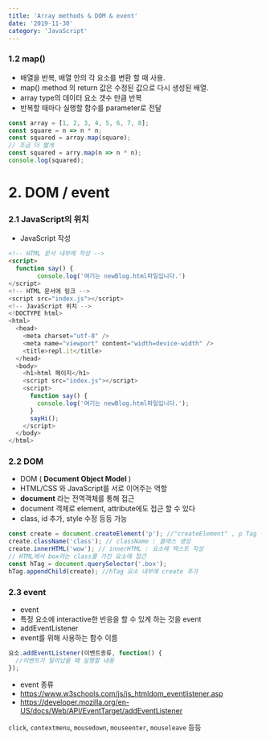 ```yaml
---
title: 'Array methods & DOM & event'
date: '2019-11-30'
category: 'JavaScript'
---
```


### 1.2 map()

- 배열을 반복, 배열 안의 각 요소를 변환 할 때 사용.
- map() method 의 return 값은 수정된 값으로 다시 생성된 배열.
- array type의 데이터 요소 갯수 만큼 반복
- 반복할 때마다 실행할 함수를 parameter로 전달

```javascript
const array = [1, 2, 3, 4, 5, 6, 7, 8];
const square = n => n * n;
const squared = array.map(square);
// 조금 더 짧게
const squared = arry.map(n => n * n);
console.log(squared);
```

# 2. DOM / event

### 2.1 JavaScript의 위치

- JavaScript 작성

```html
<!-- HTML 문서 내부에 작성 -->
<script>
  function say() {
   		console.log('여기는 newBlog.html파일입니다.')
</script>
<!-- HTML 문서에 링크 -->
<script src="index.js"></script>
<!-- JavaScript 위치 -->
<!DOCTYPE html>
<html>
  <head>
    <meta charset="utf-8" />
    <meta name="viewport" content="width=device-width" />
    <title>repl.it</title>
  </head>
  <body>
    <h1>html 페이지</h1>
    <script src="index.js"></script>
    <script>
      function say() {
        console.log('여기는 newBlog.html파일입니다.');
      }
      sayHi();
    </script>
  </body>
</html>
```

### 2.2 DOM

- DOM ( **Document Object Model** )
- HTML/CSS 와 JavaScript를 서로 이어주는 역할
- **document** 라는 전역객체를 통해 접근
- document 객체로 element, attribute에도 접근 할 수 있다
- class, id 추가, style 수정 등등 가능

```javascript
const create = document.createElement('p'); //"createElement" , p Tag 생성,
create.className('class'); // className : 클래스 생성
create.innerHTML('wow'); // innerHTML : 요소에 텍스트 작성
// HTML에서 box라는 class를 가진 요소에 접근
const hTag = document.querySelector('.box');
hTag.appendChild(create); //hTag 요소 내부에 create 추가
```

### 2.3 event

- event
- 특정 요소에 interactive한 반응을 할 수 있게 하는 것을 event
- addEventListener
- event를 위해 사용하는 함수 이름

```javascript
요소.addEventListener(이벤트종류, function() {
  //이벤트가 일어났을 때 실행할 내용
});
```

- event 종류
- https://www.w3schools.com/js/js_htmldom_eventlistener.asp
- https://developer.mozilla.org/en-US/docs/Web/API/EventTarget/addEventListener

`click`, `contextmenu`, `mousedown`, `mouseenter`, `mouseleave` 등등
